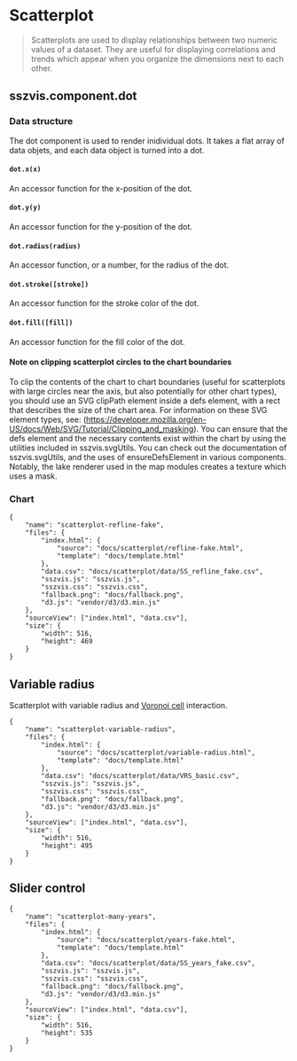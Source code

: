 # Scatterplot

> Scatterplots are used to display relationships between two numeric values of a dataset. They are useful for displaying correlations and trends which appear when you organize the dimensions next to each other.

## sszvis.component.dot

### Data structure

The dot component is used to render inidividual dots. It takes a flat array of data objets, and each data object is turned into a dot.

#### `dot.x(x)`

An accessor function for the x-position of the dot.

#### `dot.y(y)`

An accessor function for the y-position of the dot.

#### `dot.radius(radius)`

An accessor function, or a number, for the radius of the dot.

#### `dot.stroke([stroke])`

An accessor function for the stroke color of the dot.

#### `dot.fill([fill])`

An accessor function for the fill color of the dot.

#### Note on clipping scatterplot circles to the chart boundaries

To clip the contents of the chart to chart boundaries (useful for scatterplots with large circles near the axis, but also potentially for other chart types), you should use an SVG clipPath element inside a defs element, with a rect that describes the size of the chart area. For information on these SVG element types, see: (https://developer.mozilla.org/en-US/docs/Web/SVG/Tutorial/Clipping_and_masking). You can ensure that the defs element and the necessary contents exist within the chart by using the utilities included in sszvis.svgUtils. You can check out the documentation of sszvis.svgUtils, and the uses of ensureDefsElement in various components. Notably, the lake renderer used in the map modules creates a texture which uses a mask.

### Chart

```project
{
    "name": "scatterplot-refline-fake",
    "files": {
        "index.html": {
            "source": "docs/scatterplot/refline-fake.html",
            "template": "docs/template.html"
        },
        "data.csv": "docs/scatterplot/data/SS_refline_fake.csv",
        "sszvis.js": "sszvis.js",
        "sszvis.css": "sszvis.css",
        "fallback.png": "docs/fallback.png",
        "d3.js": "vendor/d3/d3.min.js"
    },
    "sourceView": ["index.html", "data.csv"],
    "size": {
        "width": 516,
        "height": 469
    }
}
```

## Variable radius

Scatterplot with variable radius and [Voronoi cell](http://bl.ocks.org/mbostock/4060366) interaction.

```project
{
    "name": "scatterplot-variable-radius",
    "files": {
        "index.html": {
            "source": "docs/scatterplot/variable-radius.html",
            "template": "docs/template.html"
        },
        "data.csv": "docs/scatterplot/data/VRS_basic.csv",
        "sszvis.js": "sszvis.js",
        "sszvis.css": "sszvis.css",
        "fallback.png": "docs/fallback.png",
        "d3.js": "vendor/d3/d3.min.js"
    },
    "sourceView": ["index.html", "data.csv"],
    "size": {
        "width": 516,
        "height": 495
    }
}
```

## Slider control

```project
{
    "name": "scatterplot-many-years",
    "files": {
        "index.html": {
            "source": "docs/scatterplot/years-fake.html",
            "template": "docs/template.html"
        },
        "data.csv": "docs/scatterplot/data/SS_years_fake.csv",
        "sszvis.js": "sszvis.js",
        "sszvis.css": "sszvis.css",
        "fallback.png": "docs/fallback.png",
        "d3.js": "vendor/d3/d3.min.js"
    },
    "sourceView": ["index.html", "data.csv"],
    "size": {
        "width": 516,
        "height": 535
    }
}
```
